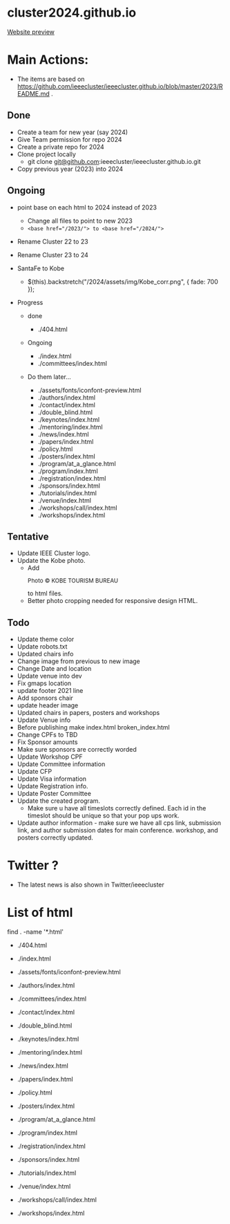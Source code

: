 # cluster2024.github.io
[Website preview](https://hirota-na.github.io/2024/)

# Main Actions:
- The items are based on https://github.com/ieeecluster/ieeecluster.github.io/blob/master/2023/README.md .

## Done
- Create a team for new year (say 2024)
- Give Team permission for repo 2024
- Create a private repo for 2024
- Clone project locally
  - git clone git@github.com:ieeecluster/ieeecluster.github.io.git
- Copy previous year (2023) into 2024

## Ongoing
- point base on each html to 2024 instead of 2023
  - Change all files to point to new 2023
  - ```<base href="/2023/"> to <base href="/2024/">```
- Rename Cluster 22 to 23
- Rename Cluster 23 to 24
- SantaFe to Kobe
  - $(this).backstretch("/2024/assets/img/Kobe_corr.png", { fade: 700 });

- Progress
  - done
    - ./404.html

  - Ongoing
    - ./index.html
    - ./committees/index.html

  - Do them later...
    - ./assets/fonts/iconfont-preview.html
    - ./authors/index.html
    - ./contact/index.html
    - ./double_blind.html
    - ./keynotes/index.html
    - ./mentoring/index.html
    - ./news/index.html
    - ./papers/index.html
    - ./policy.html
    - ./posters/index.html
    - ./program/at_a_glance.html
    - ./program/index.html
    - ./registration/index.html
    - ./sponsors/index.html
    - ./tutorials/index.html
    - ./venue/index.html
    - ./workshops/call/index.html
    - ./workshops/index.html



## Tentative
- Update IEEE Cluster logo.
- Update the Kobe photo.
  - Add <p style="font-size:small;"> Photo © KOBE TOURISM BUREAU</p> to html files.
  - Better photo cropping needed for responsive design HTML.

## Todo
- Update theme color
- Update robots.txt
- Updated chairs info
- Change image from previous to new image
- Change Date and location
- Update venue into dev
- Fix gmaps location
- update footer 2021 line
- Add sponsors chair
- update header image
- Updated chairs in papers, posters and workshops
- Update Venue info
- Before publishing make index.html broken_index.html
- Change CPFs to TBD
- Fix Sponsor amounts
- Make sure sponsors are correctly worded
- Update Workshop CPF
- Update Committee information
- Update CFP
- Update Visa information
- Update Registration info.
- Update Poster Committee
- Update the created program.
  - Make sure u have all timeslots correctly defined. Each id in the timeslot should be unique so that your pop ups work.  
- Update author information - make sure we have all cps link, submission link, and author submission dates for main conference. workshop, and posters correctly updated.

# Twitter ?
- The latest news is also shown in Twitter/ieeecluster

# List of html
find . -name '*.html'
- ./404.html
- ./index.html

- ./assets/fonts/iconfont-preview.html
- ./authors/index.html
- ./committees/index.html
- ./contact/index.html
- ./double_blind.html
- ./keynotes/index.html
- ./mentoring/index.html
- ./news/index.html
- ./papers/index.html
- ./policy.html
- ./posters/index.html
- ./program/at_a_glance.html
- ./program/index.html
- ./registration/index.html
- ./sponsors/index.html
- ./tutorials/index.html
- ./venue/index.html
- ./workshops/call/index.html
- ./workshops/index.html


